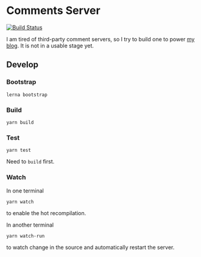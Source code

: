 # Comments Server

[![Build Status](https://travis-ci.org/LesleyLai/comment-server.svg?branch=master)](https://travis-ci.org/LesleyLai/comment-server)

I am tired of third-party comment servers, so I try to build one to power [my blog](https://lesleylai.info). It is not in a usable stage yet.

## Develop
### Bootstrap
```
lerna bootstrap
```

### Build
```
yarn build
```

### Test

```
yarn test
```

Need to `build` first.

### Watch

In one terminal

```
yarn watch
```

to enable the hot recompilation.

In another terminal

```
yarn watch-run
```

to watch change in the source and automatically restart the server.
